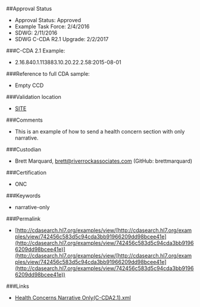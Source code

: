 ##Approval Status 

* Approval Status: Approved
* Example Task Force: 2/4/2016
* SDWG: 2/11/2016
* SDWG C-CDA R2.1 Upgrade: 2/2/2017

###C-CDA 2.1 Example: 
* 2.16.840.1.113883.10.20.22.2.58:2015-08-01

###Reference to full CDA sample:
* Empty CCD

###Validation location

* [SITE](https://sitenv.org/c-cda-validator)

###Comments

* This is an example of how to send a health concern section with only narrative.

###Custodian

* Brett Marquard, brett@riverrockassociates.com (GitHub: brettmarquard)

###Certification
* ONC

###Keywords

* narrative-only


###Permalink 

* [http://cdasearch.hl7.org/examples/view/[http://cdasearch.hl7.org/examples/view/742456c583d5c94cda3bb91966209dd98bcee41e](http://cdasearch.hl7.org/examples/view/742456c583d5c94cda3bb91966209dd98bcee41e)](http://cdasearch.hl7.org/examples/view/[http://cdasearch.hl7.org/examples/view/742456c583d5c94cda3bb91966209dd98bcee41e](http://cdasearch.hl7.org/examples/view/742456c583d5c94cda3bb91966209dd98bcee41e))

###Links 

* [Health Concerns Narrative Only(C-CDA2.1).xml](https://github.com/HL7/C-CDA-Examples/tree/master/Health%20Concerns/Health%20Concerns%20Narrative%20Only/Health%20Concerns%20Narrative%20Only%28C-CDA2.1%29.xml)
